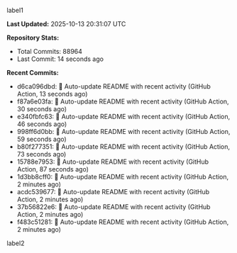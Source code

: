 
label1 
<!-- ACTIVITY_START -->
**Last Updated:** 2025-10-13 20:31:07 UTC

**Repository Stats:**
- Total Commits: 88964
- Last Commit: 14 seconds ago

**Recent Commits:**
- d6ca096dbd: 🤖 Auto-update README with recent activity (GitHub Action, 13 seconds ago)
- f87a6e03fa: 🤖 Auto-update README with recent activity (GitHub Action, 30 seconds ago)
- e340fbfc63: 🤖 Auto-update README with recent activity (GitHub Action, 46 seconds ago)
- 998ff6d0bb: 🤖 Auto-update README with recent activity (GitHub Action, 59 seconds ago)
- b80f277351: 🤖 Auto-update README with recent activity (GitHub Action, 73 seconds ago)
- 15788e7953: 🤖 Auto-update README with recent activity (GitHub Action, 87 seconds ago)
- 1d3bb8cff0: 🤖 Auto-update README with recent activity (GitHub Action, 2 minutes ago)
- acdc539677: 🤖 Auto-update README with recent activity (GitHub Action, 2 minutes ago)
- 37b56822e6: 🤖 Auto-update README with recent activity (GitHub Action, 2 minutes ago)
- f483c51281: 🤖 Auto-update README with recent activity (GitHub Action, 2 minutes ago)
<!-- ACTIVITY_END -->

label2
